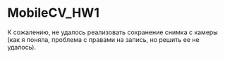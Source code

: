 # MobileCV_HW1

К сожалению, не удалось реализовать сохранение снимка с камеры (как я поняла, проблема с правами на запись, но решить ее не удалось).
